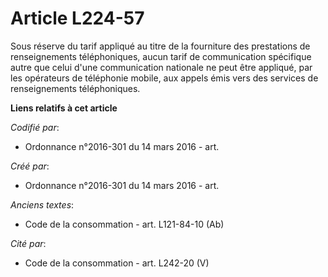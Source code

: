 # Article L224-57

Sous réserve du tarif appliqué au titre de la fourniture des prestations de renseignements téléphoniques, aucun tarif de
communication spécifique autre que celui d'une communication nationale ne peut être appliqué, par les opérateurs de
téléphonie mobile, aux appels émis vers des services de renseignements téléphoniques.

**Liens relatifs à cet article**

_Codifié par_:

  - Ordonnance n°2016-301 du 14 mars 2016 - art.

_Créé par_:

  - Ordonnance n°2016-301 du 14 mars 2016 - art.

_Anciens textes_:

  - Code de la consommation - art. L121-84-10 (Ab)

_Cité par_:

  - Code de la consommation - art. L242-20 (V)
